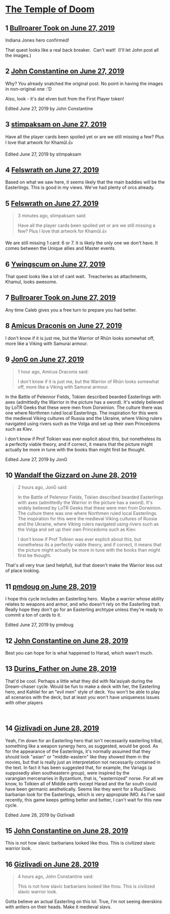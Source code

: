 # [The Temple of Doom](https://community.fantasyflightgames.com/topic/296845-the-temple-of-doom/)

## 1 [Bullroarer Took on June 27, 2019](https://community.fantasyflightgames.com/topic/296845-the-temple-of-doom/?do=findComment&comment=3729671)

Indiana Jones hero confirmed!

That quest looks like a real back breaker.  Can't wait!  (I'll let John post all the images.)

## 2 [John Constantine on June 27, 2019](https://community.fantasyflightgames.com/topic/296845-the-temple-of-doom/?do=findComment&comment=3729699)

Why? You already snatched the original post. No point in having the images in non-original one :'D

Also, look - it's dat elven butt from the First Player token!

Edited June 27, 2019 by John Constantine

## 3 [stimpaksam on June 27, 2019](https://community.fantasyflightgames.com/topic/296845-the-temple-of-doom/?do=findComment&comment=3729721)

Have all the player cards been spoiled yet or are we still missing a few? Plus I love that artwork for Khamûl.👍

Edited June 27, 2019 by stimpaksam

## 4 [Felswrath on June 27, 2019](https://community.fantasyflightgames.com/topic/296845-the-temple-of-doom/?do=findComment&comment=3729722)

Based on what we saw here, it seems likely that the main baddies will be the Easterlings. This is good in my views. We've had plenty of orcs already.

## 5 [Felswrath on June 27, 2019](https://community.fantasyflightgames.com/topic/296845-the-temple-of-doom/?do=findComment&comment=3729727)

> 3 minutes ago, stimpaksam said:
> 
> Have all the player cards been spoiled yet or are we still missing a few? Plus I love that artwork for Khamûl.👍

We are still missing 1 card: 6 or 7. It is likely the only one we don't have. It comes between the Unique allies and Master events.

## 6 [Ywingscum on June 27, 2019](https://community.fantasyflightgames.com/topic/296845-the-temple-of-doom/?do=findComment&comment=3729786)

That quest looks like a lot of cant wait.  Treacheries as attachments, Khamul, looks awesome.

## 7 [Bullroarer Took on June 27, 2019](https://community.fantasyflightgames.com/topic/296845-the-temple-of-doom/?do=findComment&comment=3729792)

Any time Caleb gives you a free turn to prepare you had better.

## 8 [Amicus Draconis on June 27, 2019](https://community.fantasyflightgames.com/topic/296845-the-temple-of-doom/?do=findComment&comment=3729802)

I don't know if it is just me, but the Warrior of Rhûn looks somewhat off, more like a Viking with Samurai armour.

## 9 [JonG on June 27, 2019](https://community.fantasyflightgames.com/topic/296845-the-temple-of-doom/?do=findComment&comment=3729859)

> 1 hour ago, Amicus Draconis said:
> 
> I don't know if it is just me, but the Warrior of Rhûn looks somewhat off, more like a Viking with Samurai armour.

In the Battle of Pelennor Fields, Tokien described bearded Easterlings with axes (admittedly the Warrior in the picture has a sword). It's widely believed by LoTR Geeks that these were men from Dorwinion. The culture there was one where Northmen ruled local Easterlings. The inspiration for this were the medieval Viking cultures of Russia and the Ukraine, where Viking rulers navigated using rivers such as the Volga and set up their own Princedoms such as Kiev.

I don't know if Prof Tolkien was ever explicit about this, but nonetheless its a perfectly viable theory, and if correct, it means that the picture might actually be more in tune with the books than might first be thought. 

Edited June 27, 2019 by JonG

## 10 [Wandalf the Gizzard on June 28, 2019](https://community.fantasyflightgames.com/topic/296845-the-temple-of-doom/?do=findComment&comment=3730006)

> 2 hours ago, JonG said:
> 
> In the Battle of Pelennor Fields, Tokien described bearded Easterlings with axes (admittedly the Warrior in the picture has a sword). It's widely believed by LoTR Geeks that these were men from Dorwinion. The culture there was one where Northmen ruled local Easterlings. The inspiration for this were the medieval Viking cultures of Russia and the Ukraine, where Viking rulers navigated using rivers such as the Volga and set up their own Princedoms such as Kiev.
> 
> I don't know if Prof Tolkien was ever explicit about this, but nonetheless its a perfectly viable theory, and if correct, it means that the picture might actually be more in tune with the books than might first be thought. 

That's all very true (and helpful), but that doesn't make the Warrior less out of place looking.

## 11 [pmdoug on June 28, 2019](https://community.fantasyflightgames.com/topic/296845-the-temple-of-doom/?do=findComment&comment=3730009)

I hope this cycle includes an Easterling hero.  Maybe a warrior whose ability relates to weapons and armor, and who doesn't rely on the Easterling trait. Really hope they don't go for an Easterling archtype unless they're ready to commit a ton of cards to it. 

Edited June 27, 2019 by pmdoug

## 12 [John Constantine on June 28, 2019](https://community.fantasyflightgames.com/topic/296845-the-temple-of-doom/?do=findComment&comment=3730165)

Best you can hope for is what happened to Harad, which wasn't much.

## 13 [Durins_Father on June 28, 2019](https://community.fantasyflightgames.com/topic/296845-the-temple-of-doom/?do=findComment&comment=3730166)

That'd be cool. Perhaps a little what they did with Na'asiyah during the Dream-chaser cycle. Would be fun to make a deck with her, the Easterling hero, and Kahliel for an "evil men" style of deck. You won't be able to play all scenarios with the deck, but at least you won't have uniqueness issues with other players

 

## 14 [Gizlivadi on June 28, 2019](https://community.fantasyflightgames.com/topic/296845-the-temple-of-doom/?do=findComment&comment=3730176)

Yeah, I'm down for an Easterling hero that isn't necessarily easterling tribal, something like a weapon synergy hero, as suggested, would be good. As for the appearance of the Easterlings, it's normally assumed that they should look "asian" or "middle-eastern" like they showed them in the movies, but that is really just an interpretation not necessarily contained in the text. In fact it has been suggested that, for example, the Variags (a supposedly alien southeastern group), were inspired by the varangian mercenaries in Byzantium, that is, "easternized" norse. For all we know, to Tolkien all of Middle earth except Harad and the far south could have been germanic aesthetically. Seems like they went for a Rus/Slavic barbarian look for the Easterlings, which is very appropiate IMO. As I've said recently, this game keeps getting better and better, I can't wait for this new cycle.

Edited June 28, 2019 by Gizlivadi

## 15 [John Constantine on June 28, 2019](https://community.fantasyflightgames.com/topic/296845-the-temple-of-doom/?do=findComment&comment=3730288)

This is not how slavic barbarians looked like thou. This is civilized slavic warrior look.

## 16 [Gizlivadi on June 28, 2019](https://community.fantasyflightgames.com/topic/296845-the-temple-of-doom/?do=findComment&comment=3730483)

> 4 hours ago, John Constantine said:
> 
> This is not how slavic barbarians looked like thou. This is civilized slavic warrior look.

Gotta believe an actual Easterling on this lol. True, I'm not seeing deerskins with antlers on their heads. Make it medieval slavs.

